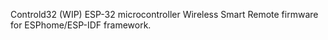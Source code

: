 Controld32
(WIP) ESP-32 microcontroller Wireless Smart Remote firmware for ESPhome/ESP-IDF framework.
